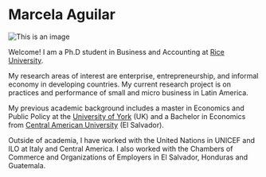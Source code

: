 # **Marcela Aguilar**
![This is an image](https://media-exp1.licdn.com/dms/image/C4D03AQFxnXtl48CcZw/profile-displayphoto-shrink_800_800/0/1585364031648?e=1659571200&v=beta&t=-J3Le59oPuY7pNIn07Ww15ekg2UTWvwtI8nZVBZhRtA)

Welcome! 
I am a Ph.D student in Business and Accounting at [Rice University](https://www.rice.edu/). 

My research areas of interest are enterprise, entrepreneurship, and informal economy in developing countries. My current research project is on practices and performance of small and micro business in Latin America. 

My previous academic background includes a master in Economics and Public Policy at the [University of York](https://www.york.ac.uk/) (UK) and a Bachelor in Economics from [Central American University](https://uca.edu.sv/) (El Salvador).

Outside of academia, I have worked with the United Nations in UNICEF and ILO at Italy and Central America. I also worked with the Chambers of Commerce and Organizations of Employers in El Salvador, Honduras and Guatemala. 



